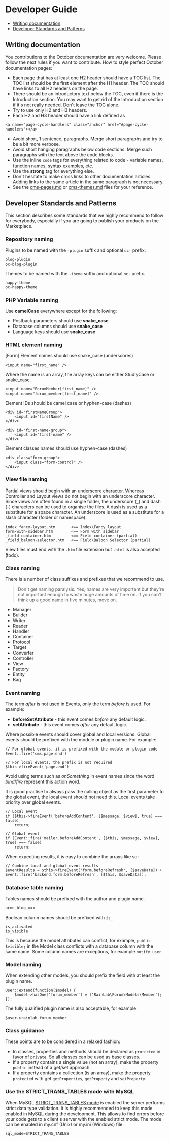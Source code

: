 # Developer Guide

- [Writing documentation](#writing-docs)
- [Developer Standards and Patterns](#developer-standards)

<a name="writing-docs" class="anchor" href="#writing-docs"></a>
## Writing documentation

You contributions to the October documentation are very welcome. Please follow the next rules if you want to contribute. How to style perfect October documentation pages:

* Each page that has at least one H2 header should have a TOC list. The TOC list should be the first element after the H1 header. The TOC should have links to all H2 headers on the page.
* There should be an introductory text below the TOC, even if there is the Introduction section. You may want to get rid of the Introduction section if it's not really needed. Don't leave the TOC alone.
* Try to use only H2 and H3 headers.
* Each H2 and H3 header should have a link defined as 

```
<a name="page-cycle-handlers" class="anchor" href="#page-cycle-handlers"></a>
```

* Avoid short, 1 sentence, paragraphs. Merge short paragraphs and try to be a bit more verbose.
* Avoid short hanging paragraphs below code sections. Merge such paragraphs with the text above the code blocks.
* Use the inline `code` tags for everything related to code - variable names, function names, syntax examples, etc.
* Use the **strong** tag for everything else.
* Don't hesitate to make cross links to other documentation articles. Adding links to the same article in the same paragraph is not necessary.
* See the [cms-pages.md](cms-pages.md) or [cms-themes.md](cms-themes.md) files for your reference.

<a name="developer-standards" class="anchor" href="#developer-standards"></a>
## Developer Standards and Patterns

This section describes some standards that we highly recommend to follow for everybody, especially if you are going to publish your products on the Marketplace.

<a name="repository-naming" class="anchor" href="#repository-naming"></a>
### Repository naming

Plugins to be named with the `-plugin` suffix and optional `oc-` prefix.

    blog-plugin
    oc-blog-plugin

Themes to be named with the `-theme` suffix and optional `oc-` prefix.

    happy-theme
    oc-happy-theme

<a name="variable-naming" class="anchor" href="#variable-naming"></a>
### PHP Variable naming

Use **camelCase** everywhere except for the following:

* Postback parameters should use **snake_case**
* Database columns should use **snake_case**
* Language keys should use **snake_case**

<a name="element-naming" class="anchor" href="#element-naming"></a>
### HTML element naming

[Form] Element names should use snake_case (underscores)

    <input name="first_name" />

Where the name is an array, the array keys can be either StudlyCase or snake_case.

    <input name="ForumMember[first_name]" />
    <input name="forum_member[first_name]" />

Element IDs should be camel case or hyphen-case (dashes)

    <div id="firstNameGroup">
        <input id="firstName" />
    </div>

    <div id="first-name-group">
        <input id="first-name" />
    </div>

Element classes names should use hyphen-case (dashes)

    <div class="form-group">
        <input class="form-control" />
    </div>

<a name="view-naming" class="anchor" href="#view-naming"></a>
### View file naming

Partial views should begin with an underscore character. Whereas Controller and Layout views do not begin with an underscore character. Since views are often found in a single folder, the underscore (_) and dash (-) characters can be used to organise the files. A dash is used as a substitute for a space character. An underscore is used as a substitute for a slash character (folder or namespace).

    index_fancy-layout.htm       <== Index\Fancy layout
    form-with-sidebar.htm        <== Form with sidebar
    _field-container.htm         <== Field container (partial)
    _field_baloon-selector.htm   <== Field\Baloon Selector (partial)

View files must end with the `.htm` file extension but `.html` is also accepted (todo).

<a name="class-naming" class="anchor" href="#class-naming"></a>
### Class naming

There is a number of class suffixes and prefixes that we recommend to use. 

> Don't get naming paralysis. Yes, names are very important but they're not important enough to waste huge amounts of time on. If you can't think up a good name in five minutes, move on.

* Manager
* Builder
* Writer
* Reader
* Handler
* Container
* Protocol
* Target
* Converter
* Controller
* View
* Factory
* Entity
* Bag

<a name="event-naming" class="anchor" href="#event-naming"></a>
### Event naming

The term *after* is not used in Events, only the term *before* is used. For example:

* **beforeSetAttribute** - this event comes *before* any default logic.
* **setAttribute** - this event comes *after* any default logic.

Where possible events should cover global and local versions. Global events should be prefixed with the module or plugin name. For example:

    // For global events, it is prefixed with the module or plugin code
    Event::fire('cms.page.end')

    // For local events, the prefix is not required
    $this->fireEvent('page.end')

Avoid using terms such as *onSomething* in event names since the word *bind*/*fire* represent this action word.

It is good practise to always pass the calling object as the first parameter to the global event, the local event should not need this. Local events take priority over global events.

    // Local event
    if ($this->fireEvent('beforeAddContent', [$message, $view], true) === false)
        return;

    // Global event
    if (Event::fire('mailer.beforeAddContent', [$this, $message, $view], true) === false)
        return;

When expecting results, it is easy to combine the arrays like so:

    // Combine local and global event results
    $eventResults = $this->fireEvent('form.beforeRefresh', [$saveData]) + Event::fire('backend.form.beforeRefresh', [$this, $saveData]);

<a name="db-table-naming" class="anchor" href="#db-table-naming"></a>
### Database table naming

Tables names should be prefixed with the author and plugin name.

    acme_blog_xxx

Boolean column names should be prefixed with `is_`

    is_activated
    is_visible

This is because the model attributes can conflict, for example, `public $visible;` in the Model class conflicts with a database column with the same name. Some column names are exceptions, for example `notify_user`.

<a name="model-naming" class="anchor" href="#model-naming"></a>
### Model naming

When extending other models, you should prefix the field with at least the plugin name.

    User::extend(function($model) {
        $model->hasOne['forum_member'] = ['RainLab\Forum\Models\Member'];
    });

The fully qualified plugin name is also acceptable, for example:

    $user->rainlab_forum_member

<a name="class-guide" class="anchor" href="#class-guide"></a>
### Class guidance

These points are to be considered in a relaxed fashion:

* In classes, properties and methods should be declared as `protected` in favor of `private`. So all classes can be used as base classes.
* If a property contains a single value (not an array), make the property `public` instead of a get/set approach.
* If a property contains a collection (is an array), make the property `protected` with get `getProperties`, `getProperty` and `setProperty`.

<a name="strict-trans-tables" class="anchor" href="#strict-trans-tables"></a>
### Use the STRICT_TRANS_TABLES mode with MySQL

When MySQL [STRICT_TRANS_TABLES mode](http://dev.mysql.com/doc/refman/5.0/en/sql-mode.html) is enabled the server performs strict data type validation. It is highly recommended to keep this mode enabled in MySQL during the development. This allows to find errors before your code gets to a client's server with the enabled strict mode. The mode can be enabled in my.cnf (Unix) or my.ini (Windows) file:

    sql_mode=STRICT_TRANS_TABLES
